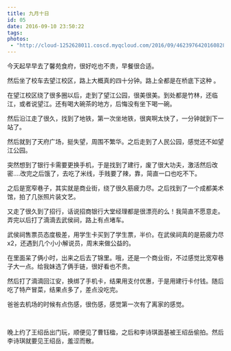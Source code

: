 ```yaml
---
title: 九月十日
id: 05
date: 2016-09-10 23:50:22
tags:
photos:
 - "http://cloud-1252628011.coscd.myqcloud.com/2016/09/4623976420160828132950036.jpg"
---
```


今天起早早去了馨苑食府，很好吃也不贵，早餐很合适。

然后坐了校车去望江校区，路上大概真的四十分钟。路上全都是在桥底下这种 。

在望江校区绕了很多圈以后，走到了望江公园，很美很美。到处都是竹林，还临江，或者说望江。还有喝大碗茶的地方，后悔没有坐下喝一碗。

然后沿江走了很久，找到了地铁，第一次坐地铁，很爽啊太快了，一分钟就到下一站了。

然后就到了天府广场，挺失望，周围不繁华。之后走到了人民公园，感觉还不如望江公园。

突然想到了银行卡需要更换手机，于是找到了建行，废了很大功夫，激活然后改密....改完之后饿了，去吃了米线，手贱要了辣，靠，简直一口也吃不下。

之后是宽窄巷子，其实就是商业街，绕了很久筋疲力尽。之后找到了一个成都美术馆，拍了几张照片装文艺。

又走了很久到了招行，话说招商银行大堂经理都是很漂亮的么！我简直不愿意走。弄完以后打了滴滴去武侯祠，路上有点堵车。

武侯祠售票员态度极差，用学生卡买到了学生票，半价。在武侯祠真的是筋疲力尽x2，还遇到几个小小解说员，周末来做公益的。

在里面呆了俩小时，出来之后去了锦里。哦，还是一个商业街，不过感觉比宽窄巷子大一点。给我妹选了俩手链，很好看也不贵。

然后打了滴滴回江安，换绑了手机卡，结果用支付优惠，于是用建行卡付钱。随后吃了特产冒菜，结果点多了，差点没吃完。

爸爸去机场的时候有点伤感，很伤感，感觉第一次有了离家的感觉。

&nbsp;

晚上约了王绍岳出门玩，顺便见了曹钰楹，之后和李诗琪面基被王绍岳偷拍。然后李诗琪就要见王绍岳，羞涩而散。
